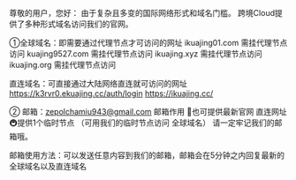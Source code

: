 尊敬的用户，您好：
由于复杂且多变的国际网络形式和域名门槛。
跨境Cloud提供了多种形式域名访问我们的官网。

①全球域名：即需要通过代理节点才可访问的网址
ikuajing01.com         需挂代理节点访问
kuajing9527.com     需挂代理节点访问
ikuajing.xyz              需挂代理节点访问
ikuajing.org              需挂代理节点访问


直连域名：可直接通过大陆网络直连就可访问的网址
https://k3rvr0.ekuajing.cc/auth/login
https://ikuajing.cc/


② 邮箱：zepolchamiu943@gmail.com
邮箱作用
🚅也可提供最新官网 直连网址
🚇提供1个临时节点 （可用我们的临时节点访问 全球域名）
请一定牢记我们的邮箱哦。

邮箱使用方法：可以发送任意内容到我们的邮箱，邮箱会在5分钟之内回复最新的全球域名以及直连域名
